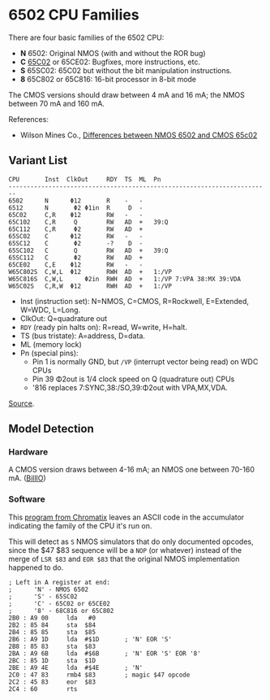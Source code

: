 6502 CPU Families
=================

There are four basic families of the 6502 CPU:
- __N__ 6502: Original NMOS (with and without the ROR bug)
- __C__ [65C02] or 65CE02: Bugfixes, more instructions, etc.
- __S__ 65SC02: 65C02 but without the bit manipulation instructions.
- __8__ 65C802 or 65C816: 16-bit processor in 8-bit mode

The CMOS versions should draw between 4 mA and 16 mA; the NMOS between
70 mA and 160 mA.

References:
- Wilson Mines Co., [Differences between NMOS 6502 and CMOS 65c02][wm-diff]


Variant List
------------

    CPU       Inst  ClkOut     RDY  TS  ML  Pn
    ------------------------------------------------------------------------
    6502      N      Φ12       R    -   -
    6512      N       Φ2 Φ1in  R     D  -
    65C02     C,R    Φ12       RW   -   -
    65C102    C,R     Q        RW   AD  +   39:Q
    65C112    C,R     Φ2       RW   AD  +
    65SC02    C      Φ12       RW   -   -
    65SC12    C       Φ2       -?    D  -
    65SC102   C       Q        RW   AD  +   39:Q
    65SC112   C       Φ2       RW   AD  +
    65CE02    C,E    Φ12       RW   -   -
    W65C802S  C,W,L  Φ12       RWH  AD  +   1:/VP
    W65C816S  C,W,L      Φ2in  RWH  AD  +   1:/VP 7:VPA 38:MX 39:VDA
    W65C02S   C,R,W  Φ12       RWH  AD  +   1:/VP

- Inst (instruction set):
  N=NMOS, C=CMOS, R=Rockwell, E=Extended, W=WDC, L=Long.
- ClkOut: Q=quadrature out
- `RDY` (ready pin halts on): R=read, W=write, H=halt.
- TS (bus tristate): A=address, D=data.
- ML (memory lock)
- Pn (special pins):
  - Pin 1 is normally GND, but `/VP` (interrupt vector being read) on WDC CPUs
  - Pin 39 Φ2out is 1/4 clock speed on Q (quadrature out) CPUs
  - '816 replaces 7:SYNC,38:/SO,39:Φ2out with VPA,MX,VDA.

[Source][variant-chart].


Model Detection
----------------

### Hardware

A CMOS version draws between 4-16 mA; an NMOS one between 70-160 mA.
([BillIO][73307])


### Software

This [program from Chromatix][73317] leaves an ASCII code in the
accumulator indicating the family of the CPU it's run on.

This will detect as `S` NMOS simulators that do only documented
opcodes, since the $47 $83 sequence will be a `NOP` (or whatever)
instead of the merge of `LSR $83` and `EOR $83` that the original NMOS
implementation happened to do.

    ; Left in A register at end:
    ;      'N' - NMOS 6502
    ;      'S' - 65SC02
    ;      'C' - 65C02 or 65CE02
    ;      '8' - 68C816 or 65C802
    2B0 : A9 00     lda   #0
    2B2 : 85 84     sta  $84
    2B4 : 85 85     sta  $85
    2B6 : A9 1D     lda  #$1D       ; 'N' EOR 'S'
    2B8 : 85 83     sta  $83
    2BA : A9 6B     lda  #$6B       ; 'N' EOR 'S' EOR '8'
    2BC : 85 1D     sta  $1D
    2BE : A9 4E     lda  #$4E       ; 'N'
    2C0 : 47 83     rmb4 $83        ; magic $47 opcode
    2C2 : 45 83     eor  $83
    2C4 : 60        rts



<!-------------------------------------------------------------------->
[65C02]: https://en.wikipedia.org/wiki/WDC_65C02
[wm-diff]: http://wilsonminesco.com/NMOS-CMOSdif/
[variant-chart]: http://forum.6502.org/viewtopic.php?f=4&t=6027&view=unread#p73881

[73307]: http://forum.6502.org/viewtopic.php?f=4&t=5929&view=unread#p73307
[73317]: http://forum.6502.org/viewtopic.php?f=4&t=5929&view=unread#p73317
